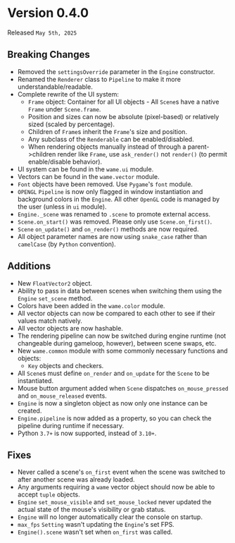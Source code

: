 # Version 0.4.0
Released `May 5th, 2025`

## Breaking Changes
- Removed the `settingsOverride` parameter in the `Engine` constructor.
- Renamed the `Renderer` class to `Pipeline` to make it more understandable/readable.
- Complete rewrite of the UI system:
    - `Frame` object: Container for all UI objects - All `Scene`s have a native `Frame` under `Scene.frame`.
    - Position and sizes can now be absolute (pixel-based) or relatively sized (scaled by percentage).
    - Children of `Frame`s inherit the `Frame`'s size and position.
    - Any subclass of the `Renderable` can be enabled/disabled.
    - When rendering objects manually instead of through a parent->children render like `Frame`, use `ask_render()` not `render()` (to permit enable/disable behavior).
- UI system can be found in the `wame.ui` module.
- Vectors can be found in the `wame.vector` module.
- `Font` objects have been removed. Use `Pygame`'s `font` module.
- `OPENGL` `Pipeline` is now only flagged in window instantiation and background colors in the `Engine`. All other `OpenGL` code is managed by the user (unless in `ui` module).
- `Engine._scene` was renamed to `.scene` to promote external access.
- `Scene.on_start()` was removed. Please only use `Scene.on_first()`.
- `Scene` `on_update()` and `on_render()` methods are now required.
- All object parameter names are now using `snake_case` rather than `camelCase` (by `Python` convention).

## Additions
- New `FloatVector2` object.
- Ability to pass in data between scenes when switching them using the `Engine` `set_scene` method.
- Colors have been added in the `wame.color` module.
- All vector objects can now be compared to each other to see if their values match natively.
- All vector objects are now hashable.
- The rendering pipeline can now be switched during engine runtime (not changeable during gameloop, however), between scene swaps, etc.
- New `wame.common` module with some commonly necessary functions and objects:
    - `Key` objects and checkers.
- All `Scene`s must define `on_render` and `on_update` for the `Scene` to be instantiated.
- Mouse button argument added when `Scene` dispatches `on_mouse_pressed` and `on_mouse_released` events.
- `Engine` is now a singleton object as now only one instance can be created.
- `Engine.pipeline` is now added as a property, so you can check the pipeline during runtime if necessary.
- Python `3.7+` is now supported, instead of `3.10+`.

## Fixes
- Never called a scene's `on_first` event when the scene was switched to after another scene was already loaded.
- Any arguments requiring a `wame` vector object should now be able to accept `tuple` objects.
- `Engine` `set_mouse_visible` and `set_mouse_locked` never updated the actual state of the mouse's visibility or grab status.
- `Engine` will no longer automatically clear the console on startup.
- `max_fps` `Setting` wasn't updating the `Engine`'s set FPS.
- `Engine().scene` wasn't set when `on_first` was called.